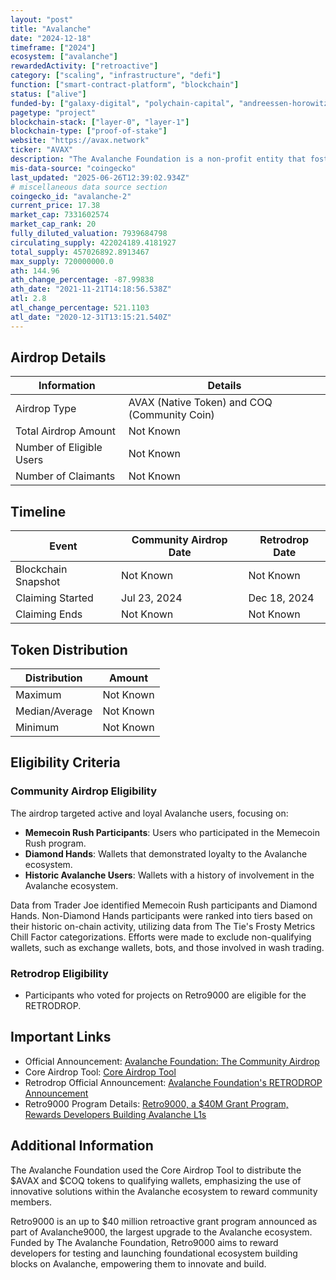 ```yaml
---
layout: "post"
title: "Avalanche"
date: "2024-12-18"
timeframe: ["2024"]
ecosystem: ["avalanche"]
rewardedActivity: ["retroactive"]
category: ["scaling", "infrastructure", "defi"]
function: ["smart-contract-platform", "blockchain"]
status: ["alive"]
funded-by: ["galaxy-digital", "polychain-capital", "andreessen-horowitz-a16z", "world-liberty-financial", "dragonfly-capital", "defiance-capital"]
pagetype: "project"
blockchain-stack: ["layer-0", "layer-1"]
blockchain-type: ["proof-of-stake"]
website: "https://avax.network"
ticker: "AVAX"
description: "The Avalanche Foundation is a non-profit entity that fosters the advancement and growth of the Avalanche platform for the world."
mis-data-source: "coingecko"
last_updated: "2025-06-26T12:39:02.934Z"
# miscellaneous data source section
coingecko_id: "avalanche-2"
current_price: 17.38
market_cap: 7331602574
market_cap_rank: 20
fully_diluted_valuation: 7939684798
circulating_supply: 422024189.4181927
total_supply: 457026892.8913467
max_supply: 720000000.0
ath: 144.96
ath_change_percentage: -87.99838
ath_date: "2021-11-21T14:18:56.538Z"
atl: 2.8
atl_change_percentage: 521.1103
atl_date: "2020-12-31T13:15:21.540Z"
---
```


## Airdrop Details

| Information              | Details                                      |
| ------------------------ | -------------------------------------------- |
| Airdrop Type             | AVAX (Native Token) and COQ (Community Coin) |
| Total Airdrop Amount     | Not Known                                    |
| Number of Eligible Users | Not Known                                    |
| Number of Claimants      | Not Known                                    |

## Timeline

| Event               | Community Airdrop Date | Retrodrop Date |
| ------------------- | ---------------------- | -------------- |
| Blockchain Snapshot | Not Known              | Not Known      |
| Claiming Started    | Jul 23, 2024           | Dec 18, 2024   |
| Claiming Ends       | Not Known              | Not Known      |

## Token Distribution

| Distribution   | Amount    |
| -------------- | --------- |
| Maximum        | Not Known |
| Median/Average | Not Known |
| Minimum        | Not Known |

## Eligibility Criteria

### Community Airdrop Eligibility

The airdrop targeted active and loyal Avalanche users, focusing on:

- **Memecoin Rush Participants**: Users who participated in the Memecoin Rush program.
- **Diamond Hands**: Wallets that demonstrated loyalty to the Avalanche ecosystem.
- **Historic Avalanche Users**: Wallets with a history of involvement in the Avalanche ecosystem.

Data from Trader Joe identified Memecoin Rush participants and Diamond Hands. Non-Diamond Hands participants were ranked into tiers based on their historic on-chain activity, utilizing data from The Tie's Frosty Metrics Chill Factor categorizations. Efforts were made to exclude non-qualifying wallets, such as exchange wallets, bots, and those involved in wash trading.

### Retrodrop Eligibility

- Participants who voted for projects on Retro9000 are eligible for the RETRODROP.

## Important Links

- Official Announcement: [Avalanche Foundation: The Community Airdrop](https://www.avax.network/blog/avalanche-foundation-the-community-airdrop)
- Core Airdrop Tool: [Core Airdrop Tool](https://www.avax.network/blog/core-airdrop-tool-distribute-tokens-and-reward-your-community-on-avalanche)
- Retrodrop Official Announcement: [Avalanche Foundation's RETRODROP Announcement](https://x.com/AvalancheFDN/status/1869429830196048212)
- Retro9000 Program Details: [Retro9000, a $40M Grant Program, Rewards Developers Building Avalanche L1s](https://www.avax.network/blog/retro9000-a-40m-grant-program-rewards-developers-building-avalanche-l1s)

## Additional Information

The Avalanche Foundation used the Core Airdrop Tool to distribute the $AVAX and $COQ tokens to qualifying wallets, emphasizing the use of innovative solutions within the Avalanche ecosystem to reward community members.

Retro9000 is an up to $40 million retroactive grant program announced as part of Avalanche9000, the largest upgrade to the Avalanche ecosystem. Funded by The Avalanche Foundation, Retro9000 aims to reward developers for testing and launching foundational ecosystem building blocks on Avalanche, empowering them to innovate and build.